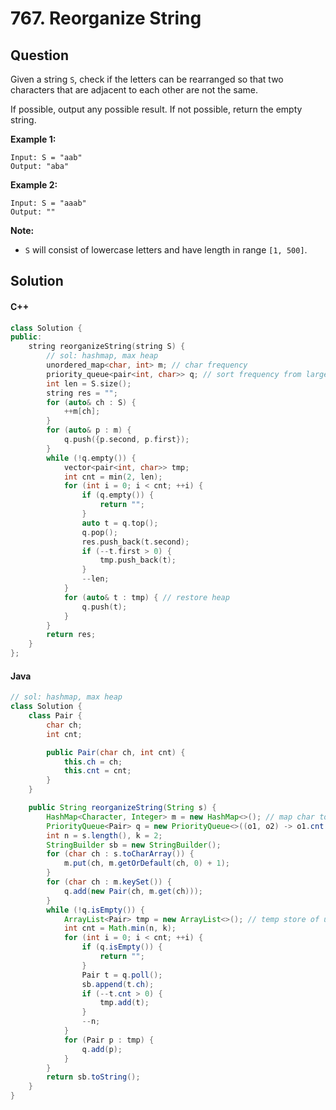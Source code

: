 # 767. Reorganize String

## Question

Given a string `S`, check if the letters can be rearranged so that two characters that are adjacent to each other are not the same.

If possible, output any possible result. If not possible, return the empty string.

**Example 1:**

```
Input: S = "aab"
Output: "aba"
```

**Example 2:**

```
Input: S = "aaab"
Output: ""
```

**Note:**

* `S` will consist of lowercase letters and have length in range `[1, 500]`.

## Solution

#### C++

```cpp
class Solution {
public:
    string reorganizeString(string S) {
        // sol: hashmap, max heap
        unordered_map<char, int> m; // char frequency
        priority_queue<pair<int, char>> q; // sort frequency from large to small
        int len = S.size();
        string res = "";
        for (auto& ch : S) {
            ++m[ch];
        }
        for (auto& p : m) {
            q.push({p.second, p.first});
        }
        while (!q.empty()) {
            vector<pair<int, char>> tmp;
            int cnt = min(2, len);
            for (int i = 0; i < cnt; ++i) {
                if (q.empty()) {
                    return "";
                }
                auto t = q.top();
                q.pop();
                res.push_back(t.second);
                if (--t.first > 0) {
                    tmp.push_back(t);
                }
                --len;
            }
            for (auto& t : tmp) { // restore heap
                q.push(t);
            }
        }
        return res;
    }
};
```

#### Java

```java
// sol: hashmap, max heap
class Solution {
    class Pair {
        char ch;
        int cnt;

        public Pair(char ch, int cnt) {
            this.ch = ch;
            this.cnt = cnt;
        }
    }

    public String reorganizeString(String s) {
        HashMap<Character, Integer> m = new HashMap<>(); // map char to freq
        PriorityQueue<Pair> q = new PriorityQueue<>((o1, o2) -> o1.cnt == o2.cnt ? o1.ch - o2.ch : o2.cnt - o1.cnt); // max heap order by char freq
        int n = s.length(), k = 2;
        StringBuilder sb = new StringBuilder();
        for (char ch : s.toCharArray()) {
            m.put(ch, m.getOrDefault(ch, 0) + 1);
        }
        for (char ch : m.keySet()) {
            q.add(new Pair(ch, m.get(ch)));
        }
        while (!q.isEmpty()) {
            ArrayList<Pair> tmp = new ArrayList<>(); // temp store of used chars
            int cnt = Math.min(n, k);
            for (int i = 0; i < cnt; ++i) {
                if (q.isEmpty()) {
                    return "";
                }
                Pair t = q.poll();
                sb.append(t.ch);
                if (--t.cnt > 0) {
                    tmp.add(t);
                }
                --n;
            }
            for (Pair p : tmp) {
                q.add(p);
            }
        }
        return sb.toString();
    }
}
```
